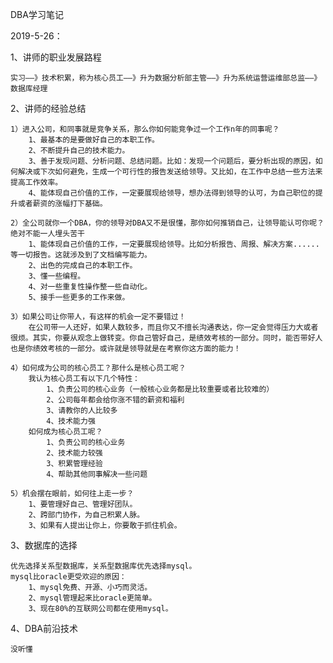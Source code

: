 DBA学习笔记

2019-5-26：

1、讲师的职业发展路程

	实习——》技术积累，称为核心员工——》升为数据分析部主管——》升为系统运营运维部总监——》数据库经理
	
2、讲师的经验总结

	1）进入公司，和同事就是竞争关系，那么你如何能竞争过一个工作n年的同事呢？
		1、最基本的是要做好自己的本职工作。
		2、不断提升自己的技术能力。
		3、善于发现问题、分析问题、总结问题。比如：发现一个问题后，要分析出现的原因，如何解决或下次如何避免，生成一个可行性的报告发送给领导。又比如，在工作中总结一些方法来提高工作效率。
		4、能体现自己价值的工作，一定要展现给领导，想办法得到领导的认可，为自己职位的提升或者薪资的涨幅打下基础。
		
	2）全公司就你一个DBA，你的领导对DBA又不是很懂，那你如何推销自己，让领导能认可你呢？绝对不能一人埋头苦干
		1、能体现自己价值的工作，一定要展现给领导。比如分析报告、周报、解决方案......等一切报告。这就涉及到了文档编写能力。
		2、出色的完成自己的本职工作。
		3、懂一些编程。
		4、对一些重复性操作整一些自动化。
		5、接手一些更多的工作来做。
		
	3）如果公司让你带人，有这样的机会一定不要错过！
		在公司带一人还好，如果人数较多，而且你又不擅长沟通表达，你一定会觉得压力大或者很烦。其实，你要从观念上做转变。你自己管好自己，是绩效考核的一部分。同时，能否带好人也是你绩效考核的一部分。或许就是领导就是在考察你这方面的能力！
		
	4）如何成为公司的核心员工？那什么是核心员工呢？
		我认为核心员工有以下几个特性：
			1、负责公司的核心业务（一般核心业务都是比较重要或者比较难的）
			2、公司每年都会给你涨不错的薪资和福利
			3、请教你的人比较多
			4、技术能力强
		如何成为核心员工呢？	
			1、负责公司的核心业务
			2、技术能力较强
			3、积累管理经验
			4、帮助其他同事解决一些问题
			
	5）机会摆在眼前，如何往上走一步？
		1、要管理好自己、管理好团队。
		2、跨部门协作，为自己积累人脉。
		3、如果有人提出让你上，你要敢于抓住机会。

3、数据库的选择

	优先选择关系型数据库，关系型数据库优先选择mysql。
	mysql比oracle更受欢迎的原因：
		1、mysql免费、开源、小巧而灵活。
		2、mysql管理起来比oracle更简单。
		3、现在80%的互联网公司都在使用mysql。
				
4、DBA前沿技术

	没听懂	
		


